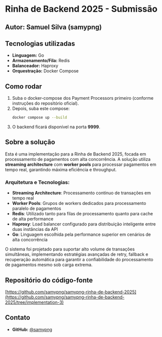 # Rinha de Backend 2025 - Submissão

## Autor: Samuel Silva (samypng)

## Tecnologias utilizadas
- **Linguagem:** Go
- **Armazenamento/Fila:** Redis
- **Balanceador:** Haproxy
- **Orquestração:** Docker Compose

## Como rodar
1. Suba o docker-compose dos Payment Processors primeiro (conforme instruções do repositório oficial).
2. Depois, suba este compose:
   ```sh
   docker compose up --build
   ```
3. O backend ficará disponível na porta **9999**.

## Sobre a solução
Esta é uma implementação para a Rinha de Backend 2025, focada em processamento de pagamentos com alta concorrência. A solução utiliza **streaming architecture** com **worker pools** para processar pagamentos em tempo real, garantindo máxima eficiência e throughput.

### Arquitetura e Tecnologias:
- **Streaming Architecture**: Processamento contínuo de transações em tempo real
- **Worker Pools**: Grupos de workers dedicados para processamento paralelo de pagamentos
- **Redis**: Utilizado tanto para filas de processamento quanto para cache de alta performance
- **Haproxy**: Load balancer configurado para distribuição inteligente entre duas instâncias da API
- **Go**: Linguagem escolhida pela performance superior em cenários de alta concorrência

O sistema foi projetado para suportar alto volume de transações simultâneas, implementando estratégias avançadas de retry, fallback e recuperação automática para garantir a confiabilidade do processamento de pagamentos mesmo sob carga extrema.

## Repositório do código-fonte
[https://github.com/samypng/samypng-rinha-de-backend-2025](https://github.com/samypng/samypng-rinha-de-backend-2025/tree/implementation-3)

## Contato
- **GitHub:** [@samypng](https://github.com/samypng)
